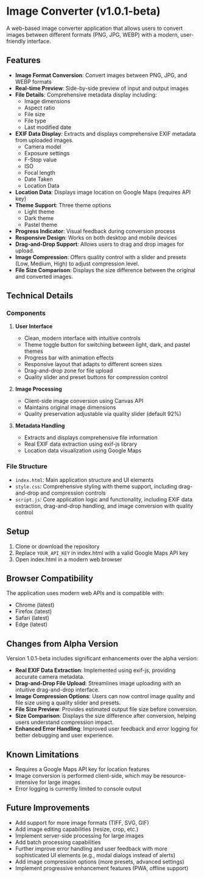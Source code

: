 # Image Converter (v1.0.1-beta)

A web-based image converter application that allows users to convert images between different formats (PNG, JPG, WEBP) with a modern, user-friendly interface.

## Features

- **Image Format Conversion**: Convert images between PNG, JPG, and WEBP formats
- **Real-time Preview**: Side-by-side preview of input and output images
- **File Details**: Comprehensive metadata display including:
  - Image dimensions
  - Aspect ratio
  - File size
  - File type
  - Last modified date
- **EXIF Data Display**: Extracts and displays comprehensive EXIF metadata from uploaded images.
  - Camera model
  - Exposure settings
  - F-Stop value
  - ISO
  - Focal length
  - Date Taken
  - Location Data
- **Location Data**: Displays image location on Google Maps (requires API key)
- **Theme Support**: Three theme options
  - Light theme
  - Dark theme
  - Pastel theme
- **Progress Indicator**: Visual feedback during conversion process
- **Responsive Design**: Works on both desktop and mobile devices
- **Drag-and-Drop Support**: Allows users to drag and drop images for upload.
- **Image Compression**: Offers quality control with a slider and presets (Low, Medium, High) to adjust compression level.
- **File Size Comparison**: Displays the size difference between the original and converted images.

## Technical Details

### Components

1. **User Interface**
   - Clean, modern interface with intuitive controls
   - Theme toggle button for switching between light, dark, and pastel themes
   - Progress bar with animation effects
   - Responsive layout that adapts to different screen sizes
   - Drag-and-drop zone for file upload
   - Quality slider and preset buttons for compression control

2. **Image Processing**
   - Client-side image conversion using Canvas API
   - Maintains original image dimensions
   - Quality preservation adjustable via quality slider (default 92%)

3. **Metadata Handling**
   - Extracts and displays comprehensive file information
   - Real EXIF data extraction using exif-js library
   - Location data visualization using Google Maps

### File Structure

- `index.html`: Main application structure and UI elements
- `style.css`: Comprehensive styling with theme support, including drag-and-drop and compression controls
- `script.js`: Core application logic and functionality, including EXIF data extraction, drag-and-drop handling, and image conversion with quality control

## Setup

1. Clone or download the repository
2. Replace `YOUR_API_KEY` in index.html with a valid Google Maps API key
3. Open index.html in a modern web browser

## Browser Compatibility

The application uses modern web APIs and is compatible with:
- Chrome (latest)
- Firefox (latest)
- Safari (latest)
- Edge (latest)

## Changes from Alpha Version

Version 1.0.1-beta includes significant enhancements over the alpha version:

- **Real EXIF Data Extraction**: Implemented using exif-js, providing accurate camera metadata.
- **Drag-and-Drop File Upload**: Streamlines image uploading with an intuitive drag-and-drop interface.
- **Image Compression Options**: Users can now control image quality and file size using a quality slider and presets.
- **File Size Preview**: Provides estimated output file size before conversion.
- **Size Comparison**: Displays the size difference after conversion, helping users understand compression impact.
- **Enhanced Error Handling**: Improved user feedback and error logging for better debugging and user experience.

## Known Limitations

- Requires a Google Maps API key for location features
- Image conversion is performed client-side, which may be resource-intensive for large images
- Error logging is currently limited to console output

## Future Improvements

- Add support for more image formats (TIFF, SVG, GIF)
- Add image editing capabilities (resize, crop, etc.)
- Implement server-side processing for large images
- Add batch processing capabilities
- Further improve error handling and user feedback with more sophisticated UI elements (e.g., modal dialogs instead of alerts)
- Add image compression options (more presets, advanced settings)
- Implement progressive enhancement features (PWA, offline support)
